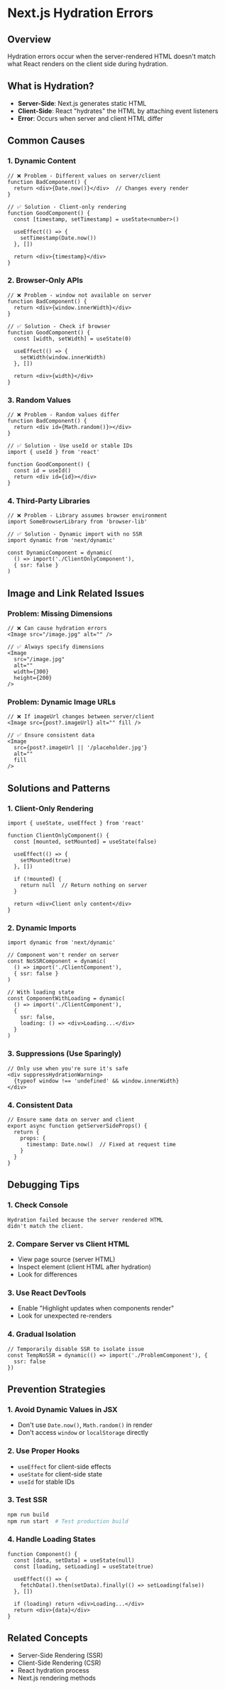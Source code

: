 # Next.js Hydration Errors

## Overview
Hydration errors occur when the server-rendered HTML doesn't match what React renders on the client side during hydration.

## What is Hydration?
- **Server-Side**: Next.js generates static HTML
- **Client-Side**: React "hydrates" the HTML by attaching event listeners
- **Error**: Occurs when server and client HTML differ

## Common Causes

### 1. Dynamic Content
```tsx
// ❌ Problem - Different values on server/client
function BadComponent() {
  return <div>{Date.now()}</div>  // Changes every render
}

// ✅ Solution - Client-only rendering
function GoodComponent() {
  const [timestamp, setTimestamp] = useState<number>()

  useEffect(() => {
    setTimestamp(Date.now())
  }, [])

  return <div>{timestamp}</div>
}
```

### 2. Browser-Only APIs
```tsx
// ❌ Problem - window not available on server
function BadComponent() {
  return <div>{window.innerWidth}</div>
}

// ✅ Solution - Check if browser
function GoodComponent() {
  const [width, setWidth] = useState(0)

  useEffect(() => {
    setWidth(window.innerWidth)
  }, [])

  return <div>{width}</div>
}
```

### 3. Random Values
```tsx
// ❌ Problem - Random values differ
function BadComponent() {
  return <div id={Math.random()}></div>
}

// ✅ Solution - Use useId or stable IDs
import { useId } from 'react'

function GoodComponent() {
  const id = useId()
  return <div id={id}></div>
}
```

### 4. Third-Party Libraries
```tsx
// ❌ Problem - Library assumes browser environment
import SomeBrowserLibrary from 'browser-lib'

// ✅ Solution - Dynamic import with no SSR
import dynamic from 'next/dynamic'

const DynamicComponent = dynamic(
  () => import('./ClientOnlyComponent'),
  { ssr: false }
)
```

## Image and Link Related Issues

### Problem: Missing Dimensions
```tsx
// ❌ Can cause hydration errors
<Image src="/image.jpg" alt="" />

// ✅ Always specify dimensions
<Image
  src="/image.jpg"
  alt=""
  width={300}
  height={200}
/>
```

### Problem: Dynamic Image URLs
```tsx
// ❌ If imageUrl changes between server/client
<Image src={post?.imageUrl} alt="" fill />

// ✅ Ensure consistent data
<Image
  src={post?.imageUrl || '/placeholder.jpg'}
  alt=""
  fill
/>
```

## Solutions and Patterns

### 1. Client-Only Rendering
```tsx
import { useState, useEffect } from 'react'

function ClientOnlyComponent() {
  const [mounted, setMounted] = useState(false)

  useEffect(() => {
    setMounted(true)
  }, [])

  if (!mounted) {
    return null  // Return nothing on server
  }

  return <div>Client only content</div>
}
```

### 2. Dynamic Imports
```tsx
import dynamic from 'next/dynamic'

// Component won't render on server
const NoSSRComponent = dynamic(
  () => import('./ClientComponent'),
  { ssr: false }
)

// With loading state
const ComponentWithLoading = dynamic(
  () => import('./ClientComponent'),
  {
    ssr: false,
    loading: () => <div>Loading...</div>
  }
)
```

### 3. Suppressions (Use Sparingly)
```tsx
// Only use when you're sure it's safe
<div suppressHydrationWarning>
  {typeof window !== 'undefined' && window.innerWidth}
</div>
```

### 4. Consistent Data
```tsx
// Ensure same data on server and client
export async function getServerSideProps() {
  return {
    props: {
      timestamp: Date.now()  // Fixed at request time
    }
  }
}
```

## Debugging Tips

### 1. Check Console
```
Hydration failed because the server rendered HTML
didn't match the client.
```

### 2. Compare Server vs Client HTML
- View page source (server HTML)
- Inspect element (client HTML after hydration)
- Look for differences

### 3. Use React DevTools
- Enable "Highlight updates when components render"
- Look for unexpected re-renders

### 4. Gradual Isolation
```tsx
// Temporarily disable SSR to isolate issue
const TempNoSSR = dynamic(() => import('./ProblemComponent'), {
  ssr: false
})
```

## Prevention Strategies

### 1. Avoid Dynamic Values in JSX
- Don't use `Date.now()`, `Math.random()` in render
- Don't access `window` or `localStorage` directly

### 2. Use Proper Hooks
- `useEffect` for client-side effects
- `useState` for client-side state
- `useId` for stable IDs

### 3. Test SSR
```bash
npm run build
npm run start  # Test production build
```

### 4. Handle Loading States
```tsx
function Component() {
  const [data, setData] = useState(null)
  const [loading, setLoading] = useState(true)

  useEffect(() => {
    fetchData().then(setData).finally(() => setLoading(false))
  }, [])

  if (loading) return <div>Loading...</div>
  return <div>{data}</div>
}
```

## Related Concepts
- Server-Side Rendering (SSR)
- Client-Side Rendering (CSR)
- React hydration process
- Next.js rendering methods
